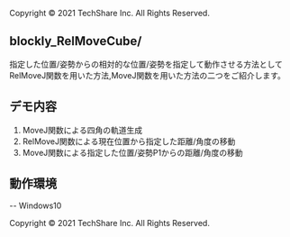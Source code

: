Copyright © 2021 TechShare Inc. All Rights Reserved.

## blockly_RelMoveCube/
指定した位置/姿勢からの相対的な位置/姿勢を指定して動作させる方法として  
RelMoveJ関数を用いた方法,MoveJ関数を用いた方法の二つをご紹介します。

## デモ内容
1. MoveJ関数による四角の軌道生成
2. RelMoveJ関数による現在位置から指定した距離/角度の移動
3. MoveJ関数による指定した位置/姿勢P1からの距離/角度の移動

## 動作環境
-- Windows10  

Copyright © 2021 TechShare Inc. All Rights Reserved.
